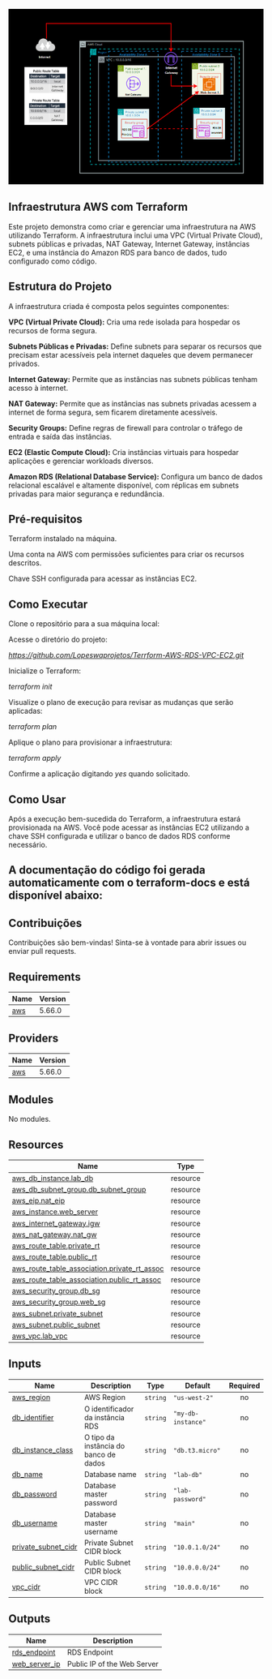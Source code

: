 ![Descrição da Imagem](https://github.com/Lopeswaprojetos/Terrform-AWS-RDS-VPC-EC2/blob/main/infraestrutura.png..png?raw=true)



## Infraestrutura AWS com Terraform


Este projeto demonstra como criar e gerenciar uma infraestrutura na AWS utilizando Terraform.
 A infraestrutura inclui uma VPC (Virtual Private Cloud), subnets públicas e privadas, NAT Gateway, Internet Gateway, instâncias EC2, e uma instância do Amazon RDS para banco de dados, tudo configurado como código.


## Estrutura do Projeto
A infraestrutura criada é composta pelos seguintes componentes:

**VPC (Virtual Private Cloud):** Cria uma rede isolada para hospedar os recursos de forma segura.

**Subnets Públicas e Privadas:** Define subnets para separar os recursos que precisam estar acessíveis pela internet daqueles que devem permanecer privados.

**Internet Gateway:** Permite que as instâncias nas subnets públicas tenham acesso à internet.

**NAT Gateway:** Permite que as instâncias nas subnets privadas acessem a internet de forma segura, sem ficarem diretamente acessíveis.

**Security Groups:** Define regras de firewall para controlar o tráfego de entrada e saída das instâncias.

**EC2 (Elastic Compute Cloud):** Cria instâncias virtuais para hospedar aplicações e gerenciar workloads diversos.

**Amazon RDS (Relational Database Service):** Configura um banco de dados relacional escalável e altamente disponível, com réplicas em subnets privadas para maior segurança e redundância.

## Pré-requisitos
Terraform instalado na máquina.

Uma conta na AWS com permissões suficientes para criar os recursos descritos.

Chave SSH configurada para acessar as instâncias EC2.


## Como Executar
Clone o repositório para a sua máquina local:

Acesse o diretório do projeto:

*https://github.com/Lopeswaprojetos/Terrform-AWS-RDS-VPC-EC2.git*

Inicialize o Terraform:

*terraform init*

Visualize o plano de execução para revisar as mudanças que serão aplicadas:

*terraform plan*

Aplique o plano para provisionar a infraestrutura:

*terraform apply*

Confirme a aplicação digitando *yes* quando solicitado.


## Como Usar
Após a execução bem-sucedida do Terraform, a infraestrutura estará provisionada na AWS.
 Você pode acessar as instâncias EC2 utilizando a chave SSH configurada e utilizar o banco de dados RDS conforme necessário.

## A documentação do código foi gerada automaticamente com o terraform-docs e está disponível abaixo:

<!-- BEGINNING OF PRE-COMMIT-TERRAFORM DOCS HOOK --> <!-- END OF PRE-COMMIT-TERRAFORM DOCS HOOK -->

## Contribuições
Contribuições são bem-vindas! Sinta-se à vontade para abrir issues ou enviar pull requests.

<!-- BEGIN_TF_DOCS -->
## Requirements

| Name | Version |
|------|---------|
| <a name="requirement_aws"></a> [aws](#requirement\_aws) | 5.66.0 |

## Providers

| Name | Version |
|------|---------|
| <a name="provider_aws"></a> [aws](#provider\_aws) | 5.66.0 |

## Modules

No modules.

## Resources

| Name | Type |
|------|------|
| [aws_db_instance.lab_db](https://registry.terraform.io/providers/hashicorp/aws/5.66.0/docs/resources/db_instance) | resource |
| [aws_db_subnet_group.db_subnet_group](https://registry.terraform.io/providers/hashicorp/aws/5.66.0/docs/resources/db_subnet_group) | resource |
| [aws_eip.nat_eip](https://registry.terraform.io/providers/hashicorp/aws/5.66.0/docs/resources/eip) | resource |
| [aws_instance.web_server](https://registry.terraform.io/providers/hashicorp/aws/5.66.0/docs/resources/instance) | resource |
| [aws_internet_gateway.igw](https://registry.terraform.io/providers/hashicorp/aws/5.66.0/docs/resources/internet_gateway) | resource |
| [aws_nat_gateway.nat_gw](https://registry.terraform.io/providers/hashicorp/aws/5.66.0/docs/resources/nat_gateway) | resource |
| [aws_route_table.private_rt](https://registry.terraform.io/providers/hashicorp/aws/5.66.0/docs/resources/route_table) | resource |
| [aws_route_table.public_rt](https://registry.terraform.io/providers/hashicorp/aws/5.66.0/docs/resources/route_table) | resource |
| [aws_route_table_association.private_rt_assoc](https://registry.terraform.io/providers/hashicorp/aws/5.66.0/docs/resources/route_table_association) | resource |
| [aws_route_table_association.public_rt_assoc](https://registry.terraform.io/providers/hashicorp/aws/5.66.0/docs/resources/route_table_association) | resource |
| [aws_security_group.db_sg](https://registry.terraform.io/providers/hashicorp/aws/5.66.0/docs/resources/security_group) | resource |
| [aws_security_group.web_sg](https://registry.terraform.io/providers/hashicorp/aws/5.66.0/docs/resources/security_group) | resource |
| [aws_subnet.private_subnet](https://registry.terraform.io/providers/hashicorp/aws/5.66.0/docs/resources/subnet) | resource |
| [aws_subnet.public_subnet](https://registry.terraform.io/providers/hashicorp/aws/5.66.0/docs/resources/subnet) | resource |
| [aws_vpc.lab_vpc](https://registry.terraform.io/providers/hashicorp/aws/5.66.0/docs/resources/vpc) | resource |

## Inputs

| Name | Description | Type | Default | Required |
|------|-------------|------|---------|:--------:|
| <a name="input_aws_region"></a> [aws\_region](#input\_aws\_region) | AWS Region | `string` | `"us-west-2"` | no |
| <a name="input_db_identifier"></a> [db\_identifier](#input\_db\_identifier) | O identificador da instância RDS | `string` | `"my-db-instance"` | no |
| <a name="input_db_instance_class"></a> [db\_instance\_class](#input\_db\_instance\_class) | O tipo da instância do banco de dados | `string` | `"db.t3.micro"` | no |
| <a name="input_db_name"></a> [db\_name](#input\_db\_name) | Database name | `string` | `"lab-db"` | no |
| <a name="input_db_password"></a> [db\_password](#input\_db\_password) | Database master password | `string` | `"lab-password"` | no |
| <a name="input_db_username"></a> [db\_username](#input\_db\_username) | Database master username | `string` | `"main"` | no |
| <a name="input_private_subnet_cidr"></a> [private\_subnet\_cidr](#input\_private\_subnet\_cidr) | Private Subnet CIDR block | `string` | `"10.0.1.0/24"` | no |
| <a name="input_public_subnet_cidr"></a> [public\_subnet\_cidr](#input\_public\_subnet\_cidr) | Public Subnet CIDR block | `string` | `"10.0.0.0/24"` | no |
| <a name="input_vpc_cidr"></a> [vpc\_cidr](#input\_vpc\_cidr) | VPC CIDR block | `string` | `"10.0.0.0/16"` | no |

## Outputs

| Name | Description |
|------|-------------|
| <a name="output_rds_endpoint"></a> [rds\_endpoint](#output\_rds\_endpoint) | RDS Endpoint |
| <a name="output_web_server_ip"></a> [web\_server\_ip](#output\_web\_server\_ip) | Public IP of the Web Server |
<!-- END_TF_DOCS -->
